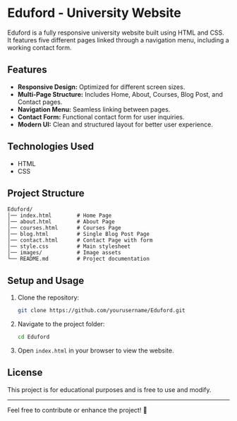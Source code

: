 # Eduford - University Website

Eduford is a fully responsive university website built using HTML and CSS. It features five different pages linked through a navigation menu, including a working contact form.

## Features
- **Responsive Design:** Optimized for different screen sizes.
- **Multi-Page Structure:** Includes Home, About, Courses, Blog Post, and Contact pages.
- **Navigation Menu:** Seamless linking between pages.
- **Contact Form:** Functional contact form for user inquiries.
- **Modern UI:** Clean and structured layout for better user experience.

## Technologies Used
- HTML
- CSS

## Project Structure
```
Eduford/
│── index.html        # Home Page
│── about.html        # About Page
│── courses.html      # Courses Page
│── blog.html         # Single Blog Post Page
│── contact.html      # Contact Page with form
│── style.css         # Main stylesheet
│── images/           # Image assets
└── README.md         # Project documentation
```

## Setup and Usage
1. Clone the repository:
   ```sh
   git clone https://github.com/yourusername/Eduford.git
   ```
2. Navigate to the project folder:
   ```sh
   cd Eduford
   ```
3. Open `index.html` in your browser to view the website.

## License
This project is for educational purposes and is free to use and modify.

---
Feel free to contribute or enhance the project! 🚀

